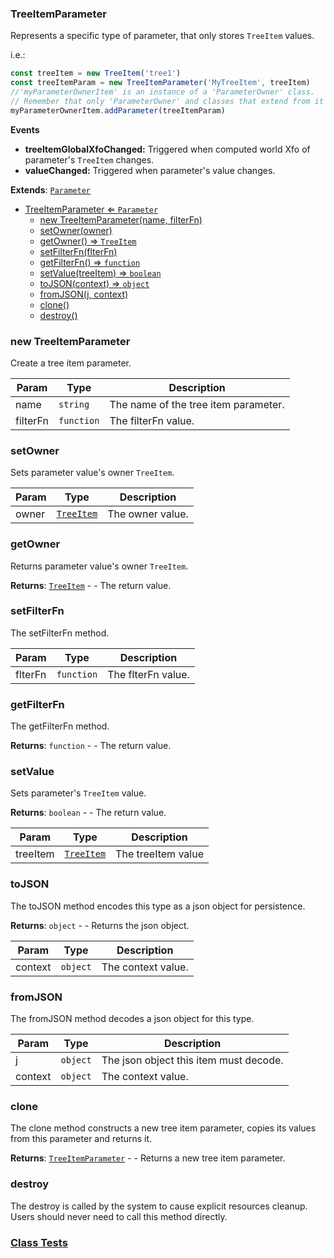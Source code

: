 <a name="TreeItemParameter"></a>

### TreeItemParameter 
Represents a specific type of parameter, that only stores `TreeItem` values.

i.e.:
```javascript
const treeItem = new TreeItem('tree1')
const treeItemParam = new TreeItemParameter('MyTreeItem', treeItem)
//'myParameterOwnerItem' is an instance of a 'ParameterOwner' class.
// Remember that only 'ParameterOwner' and classes that extend from it can host 'Parameter' objects.
myParameterOwnerItem.addParameter(treeItemParam)
```

**Events**
* **treeItemGlobalXfoChanged:** Triggered when computed world Xfo of parameter's `TreeItem` changes.
* **valueChanged:** Triggered when parameter's value changes.


**Extends**: <code>[Parameter](api/SceneTree/Parameters/Parameter.md)</code>  

* [TreeItemParameter ⇐ <code>Parameter</code>](#TreeItemParameter)
    * [new TreeItemParameter(name, filterFn)](#new-TreeItemParameter)
    * [setOwner(owner)](#setOwner)
    * [getOwner() ⇒ <code>TreeItem</code>](#getOwner)
    * [setFilterFn(flterFn)](#setFilterFn)
    * [getFilterFn() ⇒ <code>function</code>](#getFilterFn)
    * [setValue(treeItem) ⇒ <code>boolean</code>](#setValue)
    * [toJSON(context) ⇒ <code>object</code>](#toJSON)
    * [fromJSON(j, context)](#fromJSON)
    * [clone()](#clone)
    * [destroy()](#destroy)

<a name="new_TreeItemParameter_new"></a>

### new TreeItemParameter
Create a tree item parameter.


| Param | Type | Description |
| --- | --- | --- |
| name | <code>string</code> | The name of the tree item parameter. |
| filterFn | <code>function</code> | The filterFn value. |

<a name="TreeItemParameter+setOwner"></a>

### setOwner
Sets parameter value's owner `TreeItem`.



| Param | Type | Description |
| --- | --- | --- |
| owner | <code>[TreeItem](api/SceneTree/TreeItem.md)</code> | The owner value. |

<a name="TreeItemParameter+getOwner"></a>

### getOwner
Returns parameter value's owner `TreeItem`.


**Returns**: <code>[TreeItem](api/SceneTree/TreeItem.md)</code> - - The return value.  
<a name="TreeItemParameter+setFilterFn"></a>

### setFilterFn
The setFilterFn method.



| Param | Type | Description |
| --- | --- | --- |
| flterFn | <code>function</code> | The flterFn value. |

<a name="TreeItemParameter+getFilterFn"></a>

### getFilterFn
The getFilterFn method.


**Returns**: <code>function</code> - - The return value.  
<a name="TreeItemParameter+setValue"></a>

### setValue
Sets parameter's `TreeItem` value.


**Returns**: <code>boolean</code> - - The return value.  

| Param | Type | Description |
| --- | --- | --- |
| treeItem | <code>[TreeItem](api/SceneTree/TreeItem.md)</code> | The treeItem value |

<a name="TreeItemParameter+toJSON"></a>

### toJSON
The toJSON method encodes this type as a json object for persistence.


**Returns**: <code>object</code> - - Returns the json object.  

| Param | Type | Description |
| --- | --- | --- |
| context | <code>object</code> | The context value. |

<a name="TreeItemParameter+fromJSON"></a>

### fromJSON
The fromJSON method decodes a json object for this type.



| Param | Type | Description |
| --- | --- | --- |
| j | <code>object</code> | The json object this item must decode. |
| context | <code>object</code> | The context value. |

<a name="TreeItemParameter+clone"></a>

### clone
The clone method constructs a new tree item parameter, copies its values
from this parameter and returns it.


**Returns**: [<code>TreeItemParameter</code>](#TreeItemParameter) - - Returns a new tree item parameter.  
<a name="TreeItemParameter+destroy"></a>

### destroy
The destroy is called by the system to cause explicit resources cleanup.
Users should never need to call this method directly.




### [Class Tests](api/SceneTree/Parameters/TreeItemParameter.test)
